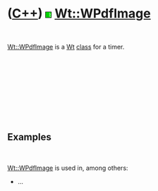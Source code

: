 



 

 

 

 

 

([C++](Cpp.md)) ![Wt](PicWt.png) [Wt::WPdfImage](CppWPdfImage.md)
===================================================================

 

[Wt::WPdfImage](CppWPdfImage.md) is a [Wt](CppWt.md)
[class](CppClass.md) for a timer.

 

 

 

 

 

Examples
--------

 

[Wt::WPdfImage](CppWPdfImage.md) is used in, among others:

-   ...

 

 

 

 

 





 



